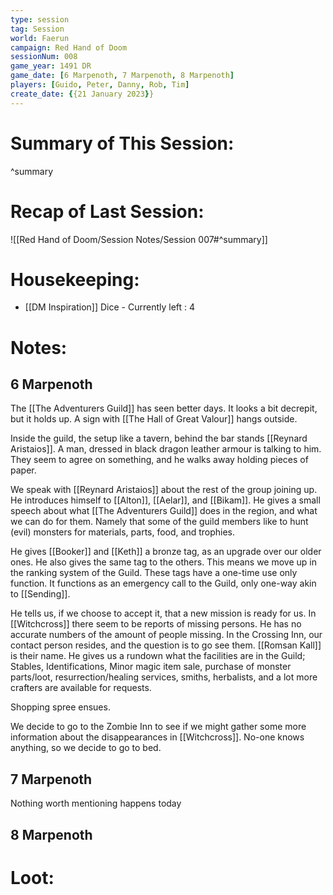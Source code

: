 ```yaml
---
type: session
tag: Session
world: Faerun
campaign: Red Hand of Doom
sessionNum: 008
game_year: 1491 DR
game_date: [6 Marpenoth, 7 Marpenoth, 8 Marpenoth]
players: [Guido, Peter, Danny, Rob, Tim]
create_date: {{21 January 2023}}
---
```




# Summary of This Session:

^summary

# Recap of Last Session:
![[Red Hand of Doom/Session Notes/Session 007#^summary]]

# Housekeeping:
- [[DM Inspiration]] Dice - Currently left : 4
# Notes:
## 6 Marpenoth
The [[The Adventurers Guild]] has seen better days.
It looks a bit decrepit, but it holds up.
A sign with [[The Hall of Great Valour]] hangs outside.

Inside the guild, the setup like a tavern, behind the bar stands [[Reynard Aristaios]].
A man, dressed in black dragon leather armour is talking to him. They seem to agree on something, and he walks away holding pieces of paper.

We speak with [[Reynard Aristaios]] about the rest of the group joining up. He introduces himself to [[Alton]], [[Aelar]], and [[Bikam]]. He gives a small speech about what [[The Adventurers Guild]] does in the region, and what we can do for them.
Namely that some of the guild members like to hunt (evil) monsters for materials, parts, food, and trophies.

He gives [[Booker]] and [[Keth]] a bronze tag, as an upgrade over our older ones. He also gives the same tag to the others. This means we move up in the ranking system of the Guild. These tags have a one-time use only function. It functions as an emergency call to the Guild, only one-way akin to [[Sending]].

He tells us, if we choose to accept it, that a new mission is ready for us.
In [[Witchcross]] there seem to be reports of missing persons. He has no accurate numbers of the amount of people missing.
In the Crossing Inn, our contact person resides, and the question is to go see them. [[Romsan Kall]] is their name.
He gives us a rundown what the facilities are in the Guild;
Stables, Identifications, Minor magic item sale, purchase of monster parts/loot, resurrection/healing services, smiths, herbalists, and a lot more crafters are available for requests.

Shopping spree ensues.

We decide to go to the Zombie Inn to see if we might gather some more information about the disappearances in [[Witchcross]]. No-one knows anything, so we decide to go to bed.

## 7 Marpenoth
Nothing worth mentioning happens today

## 8 Marpenoth


# Loot:
